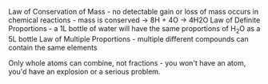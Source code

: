 Law of Conservation of Mass - no detectable gain or loss of mass occurs in chemical reactions - mass is conserved
	-> 8H + 4O -> 4H2O
Law of Definite Proportions - a 1L bottle of water will have the same proportions of H${_2}$O as a 5L bottle
Law of Multiple Proportions - multiple different compounds can contain the same elements

Only whole atoms can combine, not fractions - you won't have an atom, you'd have an explosion or a serious problem.